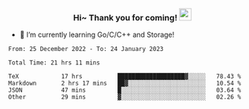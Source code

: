 <h3 align="center">
    Hi~ Thank you for coming!
    <img src="https://media.giphy.com/media/hvRJCLFzcasrR4ia7z/giphy.gif" width="25px">
</h3>

<!--
**pineapple-man/pineapple-man** is a ✨ _special_ ✨ repository because its `README.md` (this file) appears on your GitHub profile.

Here are some ideas to get you started:
- 🔭 I’m currently working on ...
- 🤔 I’m looking for help with ...
- 💬 Ask me about ...
- 📫 How to reach me: ...
- 😄 Pronouns: ...
- ⚡ Fun fact: 
- 👯 I’m looking to collaborate on kubernetes
-->
- 🌱 I’m currently learning Go/C/C++ and Storage!

<!--START_SECTION:waka-->

```text
From: 25 December 2022 - To: 24 January 2023

Total Time: 21 hrs 11 mins

TeX            17 hrs          ███████████████████▓░░░░░   78.43 %
Markdown       2 hrs 17 mins   ██▓░░░░░░░░░░░░░░░░░░░░░░   10.54 %
JSON           47 mins         █░░░░░░░░░░░░░░░░░░░░░░░░   03.64 %
Other          29 mins         ▓░░░░░░░░░░░░░░░░░░░░░░░░   02.26 %
```

<!--END_SECTION:waka-->

